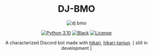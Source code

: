 <div align="center">

# DJ-BMO

<div align="center">

![dj bmo](https://cdn.discordapp.com/attachments/993567969839960135/1000418668225757224/3E405E57-A522-49F2-952B-A6D044A4F599.png)

</div>

<div align="center">

[![Python 3.10](https://img.shields.io/badge/python-3.10-blue.svg)](https://www.python.org/downloads/release/python-390/)
[![Black](https://img.shields.io/badge/code%20style-black-000000.svg)](https://pypi.org/project/black)
[![License](https://img.shields.io/github/license/st1xkz/DJ-BMO)](https://github.com/st1xkz/DJ-BMO/blob/main/LICENSE)

A characterized Discord bot made with [hikari](https://github.com/hikari-py/hikari), [hikari-tanjun](https://github.com/FasterSpeeding/Tanjun). [ still in development ]

</div>
